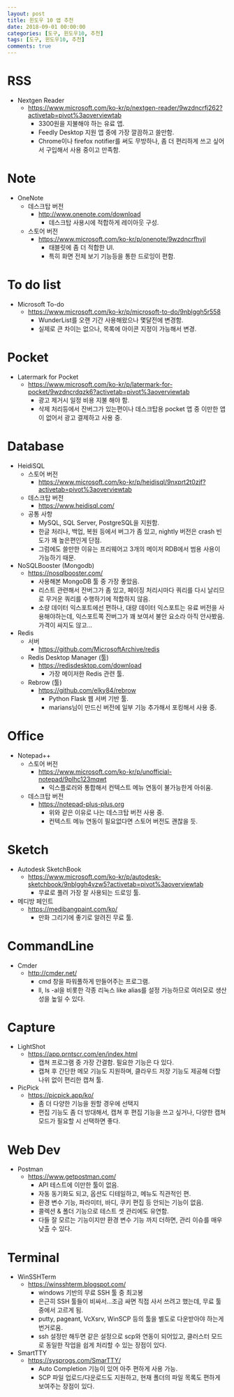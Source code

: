 ```yaml
---
layout: post
title: 윈도우 10 앱 추천
date: 2018-09-01 00:00:00
categories: [도구, 윈도우10, 추천]
tags: [도구, 윈도우10, 추천]
comments: true
---
```


# RSS
- Nextgen Reader
  - <https://www.microsoft.com/ko-kr/p/nextgen-reader/9wzdncrfj262?activetab=pivot%3aoverviewtab>
    - 3300원을 지불해야 하는 유료 앱.
    - Feedly Desktop 지원 앱 중에 가장 깔끔하고 쓸만함.
    - Chrome이나 firefox notifier를 써도 무방하나, 좀 더 편리하게 쓰고 싶어서 구입해서 사용 중이고 만족함.  

# Note
- OneNote
  - 데스크탑 버전
    - <http://www.onenote.com/download>
      - 데스크탑 사용시에 적합하게 레이아웃 구성.
  - 스토어 버전
    - <https://www.microsoft.com/ko-kr/p/onenote/9wzdncrfhvjl>
      - 태블릿에 좀 더 적합한 UI.
      - 특히 화면 전체 보기 기능등을 통한 드로잉이 편함.

# To do list
- Microsoft To-do
  - <https://www.microsoft.com/ko-kr/p/microsoft-to-do/9nblggh5r558>
    - WunderList를 오랜 기간 사용해왔으나 몇달전에 변경함.
    - 실제로 큰 차이는 없으나, 목록에 아이콘 지정이 가능해서 변경.

# Pocket
- Latermark for Pocket
  - <https://www.microsoft.com/ko-kr/p/latermark-for-pocket/9wzdncrdqzk6?activetab=pivot%3aoverviewtab>
    - 광고 제거시 일정 비용 지불 해야 함.
    - 삭제 처리등에서 잔버그가 있는편이나 데스크탑용 pocket 앱 중 이만한 앱이 없어서 광고 결제하고 사용 중.

# Database
- HeidiSQL
  - 스토어 버전
    - <https://www.microsoft.com/ko-kr/p/heidisql/9nxprt2t0zjf?activetab=pivot%3aoverviewtab>
  - 데스크탑 버전
    - <https://www.heidisql.com/>
  - 공통 사항
    - MySQL, SQL Server, PostgreSQL을 지원함.
    - 한글 처리나, 백업, 복원 등에서 버그가 좀 있고, nightly 버전은 crash 빈도가 꽤 높은편인게 단점.
    - 그럼에도 쓸만한 이유는 프리웨어고 3개의 메이저 RDB에서 범용 사용이 가능하기 때문.
- NoSQLBooster (Mongodb)
  - <https://nosqlbooster.com/>
    - 사용해본 MongoDB 툴 중 가장 좋았음.
    - 리스트 관련해서 잔버그가 좀 있고, 페이징 처리시마다 쿼리를 다시 날리므로 무거운 쿼리를 수행하기에 적합하지 않음.
    - 소량 데이터 익스포트에선 편하나, 대량 데이터 익스포트는 유료 버전을 사용해야하는데, 익스포트쪽 잔버그가 꽤 보여서 불안 요소라 아직 안사봤음. 가격이 싸지도 않고...
- Redis
  - 서버
      - <https://github.com/MicrosoftArchive/redis>
  - Redis Desktop Manager (툴)
      - <https://redisdesktop.com/download>
        - 가장 메이저한 Redis 관련 툴.
  - Rebrow (툴)
    - <https://github.com/elky84/rebrow>
        - Python Flask 웹 서버 기반 툴.
        - marians님이 만드신 버전에 일부 기능 추가해서 포킹해서 사용 중.

# Office
- Notepad++
  - 스토어 버전
    - <https://www.microsoft.com/ko-kr/p/unofficial-notepad/9plhc123mqwt>
      - 익스플로러와 통합해서 컨텍스트 메뉴 연동이 불가능한게 아쉬움.
  - 데스크탑 버전
    - <https://notepad-plus-plus.org>
      - 위와 같은 이유로 나는 데스크탑 버전 사용 중.
      - 컨텍스트 메뉴 연동이 필요없다면 스토어 버전도 괜찮을 듯.  

# Sketch
- Autodesk SketchBook
  - <https://www.microsoft.com/ko-kr/p/autodesk-sketchbook/9nblggh4vzw5?activetab=pivot%3aoverviewtab>
    - 무료로 풀려 가장 잘 사용되는 드로잉 툴.
- 메디방 페인트
  - <https://medibangpaint.com/ko/>
    - 만화 그리기에 좋기로 알려진 무료 툴.  

# CommandLine
- Cmder
  - <http://cmder.net/>
    - cmd 창을 파워풀하게 만들어주는 프로그램.
    - ll, ls -al을 비롯한 각종 리눅스 like alias를 설정 가능하므로 여러모로 생산성을 높일 수 있다.  

# Capture
- LightShot
  - <https://app.prntscr.com/en/index.html>
    - 캡쳐 프로그램 중 가장 간결함. 필요한 기능은 다 있다.
    - 캡쳐 후 간단한 메모 기능도 지원하며, 클라우드 저장 기능도 제공해 더할 나위 없이 편리한 캡쳐 툴.  
- PicPick
  - <https://picpick.app/ko/>
    - 좀 더 다양한 기능을 원할 경우에 선택지
    - 편집 기능도 좀 더 방대해서, 캡쳐 후 편집 기능을 쓰고 싶거나, 다양한 캡쳐 모드가 필요할 시 선택하면 좋다.

# Web Dev
- Postman
  - <https://www.getpostman.com/>
    - API 테스트에 이만한 툴이 없음.
    - 자동 동기화도 되고, 옵션도 디테일하고, 메뉴도 직관적인 편.
    - 환경 변수 기능, 파라미터, 바디, 쿠키 편집 등 안되는 기능이 없음.
    - 콜렉션 & 폴더 기능으로 테스트 셋 관리에도 유연함.
    - 다들 잘 모르는 기능이지만 환경 변수 기능 까지 더하면, 관리 이슈를 매우 낮출 수 있다.  

# Terminal
- WinSSHTerm
  - <https://winsshterm.blogspot.com/>
    - windows 기반의 무료 SSH 툴 중 최고봉
    - 은근히 SSH 툴들이 비싸서...조금 싸면 직접 사서 쓰려고 했는데, 무료 툴 중에서 고르게 됨.
    - putty, pageant, VcXsrv, WinSCP 등의 툴을 별도로 다운받아야 하는게 번거로움.
    - ssh 설정만 해두면 같은 설정으로 scp와 연동이 되어있고, 클러스터 모드로 동일한 작업을 쉽게 처리할 수 있는 장점이 있다.  
- SmartTTY
  - <https://sysprogs.com/SmarTTY/>
    - Auto Completion 기능이 있어 아주 편하게 사용 가능.
    - SCP 파일 업로드/다운로드도 지원하고, 현재 폴더의 파일 목록도 편하게 보여주는 장점이 있다.